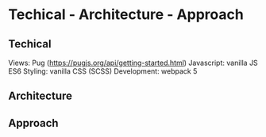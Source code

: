 # Techical - Architecture - Approach

## Techical

Views: Pug (https://pugjs.org/api/getting-started.html)
Javascript: vanilla JS ES6
Styling: vanilla CSS (SCSS)
Development: webpack 5

## Architecture

## Approach
